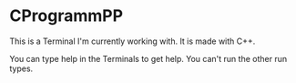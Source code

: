 # CProgrammPP
This is a Terminal I'm currently working with. It is made with C++.

You can type help in the Terminals to get help.
You can't run the other run types.
